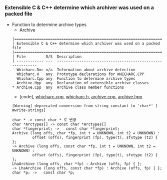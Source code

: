 ### Extensible C & C++ determine which archiver was used on a packed file
* Function to determine archive types
  * Archive
  ```
  |=============================================================================
  | Extensible C & C++ determine which archiver was used on a packed file
  |=============================================================================
  | File         O/S  Description
  | ------------ ---  ----------------------------------------------------------
    Whicharc.Doc n/a  Information about archive detection
    Whicharc.H   any  Prototype declarations for WHICHARC.CPP
    Whicharc.Cpp any  Function to determine archive types
    Archive.Hpp  any  Declaration of extensible archive classes
  * Archive.Cpp  any  Archive class member functions
  ```
  * [code], [whicharc.cpp](https://github.com/csbyun-data/C-Pro/blob/main/chap03/Arch/whicharc.cpp), [whicharc.h](https://github.com/csbyun-data/C-Pro/blob/main/chap03/Arch/whicharc.h), [archive.cpp](https://github.com/csbyun-data/C-Pro/blob/main/chap03/Arch/archive.cpp), [archive.hpp](https://github.com/csbyun-data/C-Pro/blob/main/chap03/Arch/whicharc.hpp)
  ```
  [Warning] deprecated conversion from string constant to 'char*' [-Wwrite-strings]
  
  char * -> const char * 로 변경
  char *Arctypes[] -> const char *Arctypes[]
  char *fingerprint; ->   const char *fingerprint;
  Archive (long offs, char *fp, int t = UNKNOWN, int t2 = UNKNOWN) :
           offset (offs), fingerprint (fp), type(t), sfxtype (t2) { };
  -> Archive (long offs, const char *fp, int t = UNKNOWN, int t2 = UNKNOWN) :
           offset (offs), fingerprint (fp), type(t), sfxtype (t2) { };
  LhaArchive (long offs, char *fp) : Archive (offs, fp) { };
  -> LhaArchive (long offs, const char *fp) : Archive (offs, fp) { };
  char *p; ->   const char *p;
  ```
  
  
